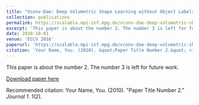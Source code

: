 ```yaml
---
title: "Vconv-Dae: Deep Volumetric Shape Learning without Object Labels"
collection: publications
permalink: https://scalable.mpi-inf.mpg.de/vconv-dae-deep-volumetric-shape-learning-without-object-labels/
excerpt: 'This paper is about the number 2. The number 3 is left for future work.'
date: 2010-10-01
venue: 'ECCV 2016'
paperurl: 'https://scalable.mpi-inf.mpg.de/vconv-dae-deep-volumetric-shape-learning-without-object-labels/'
citation: 'Your Name, You. (2010). &quot;Paper Title Number 2.&quot; <i>Journal 1</i>. 1(2).'
---
```

This paper is about the number 2. The number 3 is left for future work.

[Download paper here](http://academicpages.github.io/files/paper2.pdf)

Recommended citation: Your Name, You. (2010). "Paper Title Number 2." <i>Journal 1</i>. 1(2).
